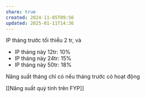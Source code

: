 ```yaml
---
share: true
created: 2024-11-05T09:56
updated: 2025-01-11T14:36
---
```

IP tháng trước tối thiểu 2 tr, và

- IP tháng này 12tr: 10%
- IP tháng này 24tr: 15%
- IP tháng này 50tr: 18%

Năng suất tháng chỉ có nếu tháng trước có hoạt động

[[Năng suất quý tính trên FYP]]